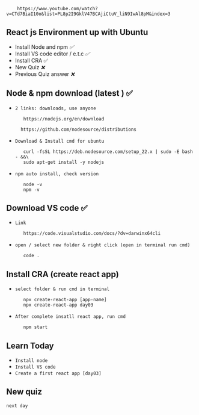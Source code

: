         https://www.youtube.com/watch?v=CTd7BiaI10o&list=PL8p2I9GklV47BCAjiCtuV_liN9IwAl8pM&index=3

## React js Environment up with Ubuntu

* Install Node and npm _✅_
* Install VS code editor / e.t.c _✅_
* Install CRA ✅
* New Quiz _❌_
* Previous Quiz answer _❌_

## Node & npm download (latest ) ✅
* `2 links: downloads, use anyone`

         https://nodejs.org/en/download

        https://github.com/nodesource/distributions

* `Download & Install cmd for ubuntu`

         curl -fsSL https://deb.nodesource.com/setup_22.x | sudo -E bash - &&\
         sudo apt-get install -y nodejs

* `npm auto install, check version`

         node -v
         npm -v

## Download VS code ✅
* `Link`

         https://code.visualstudio.com/docs/?dv=darwinx64cli

* `open / select new folder & right click (open in terminal run cmd)`

         code .
         

## Install CRA (create react app)

* `select folder & run cmd in terminal`

         npx create-react-app [app-name]
         npx create-react-app day03

* `After complete insatll react app, run cmd`

         npm start


## Learn Today

* `Install node`
* `Install VS code`
* `Create a first react app [day03]`

##
## New quiz 
`next day`